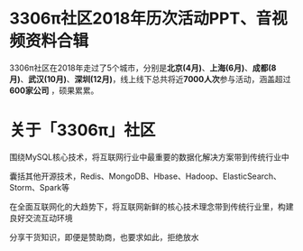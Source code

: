 # 3306π社区2018年历次活动PPT、音视频资料合辑

3306π社区在2018年走过了5个城市，分别是**北京(4月)**、**上海(6月)**、**成都(8月)**、**武汉(10月)**、**深圳(12月)**，线上线下总共将近**7000人次**参与活动，涵盖超过**600家公司** ，硕果累累。

# 关于「3306π」社区

围绕MySQL核心技术，将互联网行业中最重要的数据化解决方案带到传统行业中

囊括其他开源技术，Redis、MongoDB、Hbase、Hadoop、ElasticSearch、Storm、Spark等

在全面互联网化的大趋势下，将互联网新鲜的核心技术理念带到传统行业里，构建良好交流互动环境

分享干货知识，即便是赞助商，也要求如此，拒绝放水
